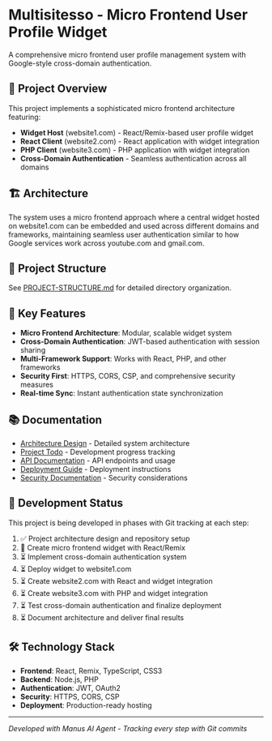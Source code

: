 # Multisitesso - Micro Frontend User Profile Widget

A comprehensive micro frontend user profile management system with Google-style cross-domain authentication.

## 🎯 Project Overview

This project implements a sophisticated micro frontend architecture featuring:

- **Widget Host** (website1.com) - React/Remix-based user profile widget
- **React Client** (website2.com) - React application with widget integration  
- **PHP Client** (website3.com) - PHP application with widget integration
- **Cross-Domain Authentication** - Seamless authentication across all domains

## 🏗️ Architecture

The system uses a micro frontend approach where a central widget hosted on website1.com can be embedded and used across different domains and frameworks, maintaining seamless user authentication similar to how Google services work across youtube.com and gmail.com.

## 📁 Project Structure

See [PROJECT-STRUCTURE.md](PROJECT-STRUCTURE.md) for detailed directory organization.

## 🚀 Key Features

- **Micro Frontend Architecture**: Modular, scalable widget system
- **Cross-Domain Authentication**: JWT-based authentication with session sharing
- **Multi-Framework Support**: Works with React, PHP, and other frameworks
- **Security First**: HTTPS, CORS, CSP, and comprehensive security measures
- **Real-time Sync**: Instant authentication state synchronization

## 📚 Documentation

- [Architecture Design](docs/architecture-design.md) - Detailed system architecture
- [Project Todo](docs/project-todo.md) - Development progress tracking
- [API Documentation](docs/api/) - API endpoints and usage
- [Deployment Guide](docs/deployment/) - Deployment instructions
- [Security Documentation](docs/security/) - Security considerations

## 🔧 Development Status

This project is being developed in phases with Git tracking at each step:

1. ✅ Project architecture design and repository setup
2. 🔄 Create micro frontend widget with React/Remix
3. ⏳ Implement cross-domain authentication system
4. ⏳ Deploy widget to website1.com
5. ⏳ Create website2.com with React and widget integration
6. ⏳ Create website3.com with PHP and widget integration
7. ⏳ Test cross-domain authentication and finalize deployment
8. ⏳ Document architecture and deliver final results

## 🛠️ Technology Stack

- **Frontend**: React, Remix, TypeScript, CSS3
- **Backend**: Node.js, PHP
- **Authentication**: JWT, OAuth2
- **Security**: HTTPS, CORS, CSP
- **Deployment**: Production-ready hosting

---

*Developed with Manus AI Agent - Tracking every step with Git commits*

